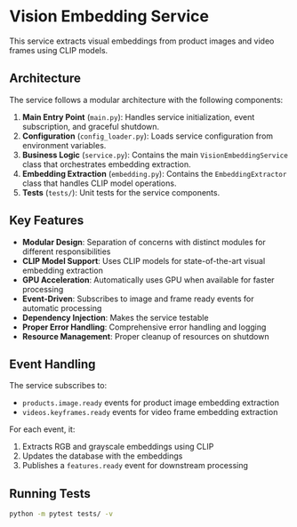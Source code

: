 # Vision Embedding Service

This service extracts visual embeddings from product images and video frames using CLIP models.

## Architecture

The service follows a modular architecture with the following components:

1. **Main Entry Point** (`main.py`): Handles service initialization, event subscription, and graceful shutdown.
2. **Configuration** (`config_loader.py`): Loads service configuration from environment variables.
3. **Business Logic** (`service.py`): Contains the main `VisionEmbeddingService` class that orchestrates embedding extraction.
4. **Embedding Extraction** (`embedding.py`): Contains the `EmbeddingExtractor` class that handles CLIP model operations.
5. **Tests** (`tests/`): Unit tests for the service components.

## Key Features

- **Modular Design**: Separation of concerns with distinct modules for different responsibilities
- **CLIP Model Support**: Uses CLIP models for state-of-the-art visual embedding extraction
- **GPU Acceleration**: Automatically uses GPU when available for faster processing
- **Event-Driven**: Subscribes to image and frame ready events for automatic processing
- **Dependency Injection**: Makes the service testable
- **Proper Error Handling**: Comprehensive error handling and logging
- **Resource Management**: Proper cleanup of resources on shutdown

## Event Handling

The service subscribes to:
- `products.image.ready` events for product image embedding extraction
- `videos.keyframes.ready` events for video frame embedding extraction

For each event, it:
1. Extracts RGB and grayscale embeddings using CLIP
2. Updates the database with the embeddings
3. Publishes a `features.ready` event for downstream processing

## Running Tests

```bash
python -m pytest tests/ -v
```